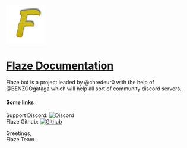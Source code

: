 ![Flaze](images/logo.png)
# [Flaze Documentation](https://github.com/furiozia/Flaze/wiki)

Flaze bot is a project leaded by @chredeur0 with the help of @BENZOOgataga which will help all sort of community discord servers.   

#### Some links
Support Discord: ![Discord](https://discordapp.com/api/guilds/813024193968734239/widget.png)  
Flaze Github: [![Github](https://img.shields.io/badge/Github-Flaze-orange?style=flat-square)](https://github.com/FlazeBot)

Greetings,  
Flaze Team.
